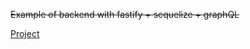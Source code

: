 ~~Example of backend with fastify + sequelize + graphQL~~

[Project](https://github.com/angelopassaro/FastifyGraphql/tree/prisma)
